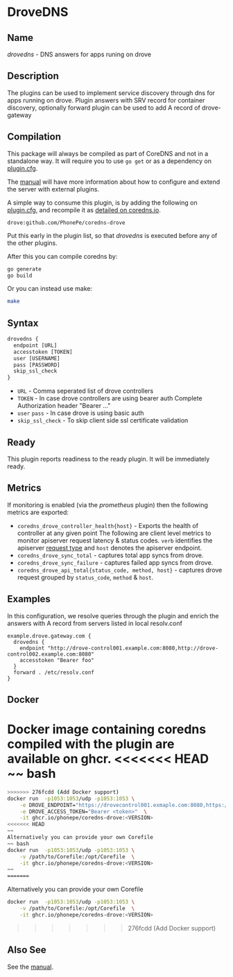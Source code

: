 # DroveDNS

## Name

*drovedns* - DNS answers for apps runing on drove

## Description

The plugins can be used to implement service discovery through dns for apps running on drove. Plugin answers with SRV record for container discovery, optionally forward plugin can be used to add A record of drove-gateway

## Compilation

This package will always be compiled as part of CoreDNS and not in a standalone way. It will require you to use `go get` or as a dependency on [plugin.cfg](https://github.com/coredns/coredns/blob/master/plugin.cfg).

The [manual](https://coredns.io/manual/toc/#what-is-coredns) will have more information about how to configure and extend the server with external plugins.

A simple way to consume this plugin, is by adding the following on [plugin.cfg](https://github.com/coredns/coredns/blob/master/plugin.cfg), and recompile it as [detailed on coredns.io](https://coredns.io/2017/07/25/compile-time-enabling-or-disabling-plugins/#build-with-compile-time-configuration-file).

~~~
drove:github.com/PhonePe/coredns-drove
~~~

Put this early in the plugin list, so that *drovedns* is executed before any of the other plugins.

After this you can compile coredns by:

``` sh
go generate
go build
```

Or you can instead use make:

``` sh
make
```

## Syntax

~~~ txt
drovedns {
  endpoint [URL]
  accesstoken [TOKEN]
  user [USERNAME]
  pass [PASSWORD]
  skip_ssl_check
}
~~~
* `URL` - Comma seperated list of drove controllers 
* `TOKEN` - In case drove controllers are using bearer auth Complete Authorization header "Bearer ..."
* `user` `pass` - In case drove is using basic auth
* `skip_ssl_check` - To skip client side ssl certificate validation

## Ready

This plugin reports readiness to the ready plugin. It will be immediately ready.

## Metrics

If monitoring is enabled (via the *prometheus* plugin) then the following metrics are exported:

* `coredns_drove_controller_health{host}` - Exports the health of controller at any given point
The following are client level metrics to monitor apiserver request latency & status codes. `verb` identifies the apiserver [request type](https://kubernetes.io/docs/reference/using-api/api-concepts/#single-resource-api) and `host` denotes the apiserver endpoint.
* `coredns_drove_sync_total` - captures total app syncs from drove.
* `coredns_drove_sync_failure` - captures failed app syncs from drove.
* `coredns_drove_api_total{status_code, method, host}` - captures drove request grouped by `status_code`, `method` & `host`.



## Examples

In this configuration, we resolve queries through the plugin and enrich the answers with A record from servers listed in local resolv.conf

~~~ corefile
example.drove.gateway.com {
  drovedns {
    endpoint "http://drove-control001.example.com:8080,http://drove-control002.example.com:8080"
    accesstoken "Bearer foo"
  }
  forward . /etc/resolv.conf
}
~~~

## Docker
Docker image containing coredns compiled with the plugin are available on ghcr.
<<<<<<< HEAD
~~ bash
=======

~~~ bash
>>>>>>> 276fcdd (Add Docker support)
docker run  -p1053:1053/udp -p1053:1053 \
    -e DROVE_ENDPOINT="https://drovecontrol001.exmaple.com:8080,https://drovecontrol002.exmaple.com:8080,https://drovecontrol003.exmaple.com:8080"  \
    -e DROVE_ACCESS_TOKEN="Bearer <token>"  \
    -it ghcr.io/phonepe/coredns-drove:<VERSION>
<<<<<<< HEAD
~~
Alternatively you can provide your own Corefile
~~ bash
docker run  -p1053:1053/udp -p1053:1053 \
    -v /path/to/Corefile:/opt/Corefile  \
    -it ghcr.io/phonepe/coredns-drove:<VERSION>
~~
=======
~~~

Alternatively you can provide your own Corefile

~~~ bash
docker run  -p1053:1053/udp -p1053:1053 \
    -v /path/to/Corefile:/opt/Corefile  \
    -it ghcr.io/phonepe/coredns-drove:<VERSION>
~~~
>>>>>>> 276fcdd (Add Docker support)

## Also See

See the [manual](https://coredns.io/manual).
